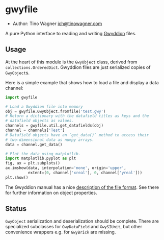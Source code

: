 gwyfile
=======

- Author: Tino Wagner <ich@tinowagner.com>

A pure Python interface to reading and writing [Gwyddion][gwyddion] files.


Usage
-----

At the heart of this module is the `GwyObject` class, derived from
`collections.OrderedDict`. Gwyddion files are just serialized copies of
`GwyObject`s.

Here is a simple example that shows how to load a file and display a data
channel:

```python
import gwyfile

# Load a Gwyddion file into memory
obj = gwyfile.GwyObject.fromfile('test.gwy')
# Return a dictionary with the datafield titles as keys and the
# datafield objects as values.
channels = gwyfile.util.get_datafields(obj)
channel = channels['Test']
# Datafield objects have an `get_data()` method to access their
# two-dimensional data as numpy arrays.
data = channel.get_data()

# Plot the data using matplotlib.
import matplotlib.pyplot as plt
fig, ax = plt.subplots()
ax.imshow(data, interpolation='none', origin='upper',
          extent=(0, channel['xreal'], 0, channel['yreal']))
plt.show()
```

The Gwyddion manual has a nice [description of the file format][gwyddion-file].
See there for further information on object properties.


Status
------

`GwyObject` serialization and deserialization should be complete. There
are specialized subclasses for `GwyDataField` and `GwySIUnit`, but other
convenience wrappers e.g. for `GwyBrick` are missing.


[gwyddion]: http://www.gwyddion.net
[gwyddion-file]: http://gwyddion.net/documentation/user-guide-en/gwyfile-format.html
